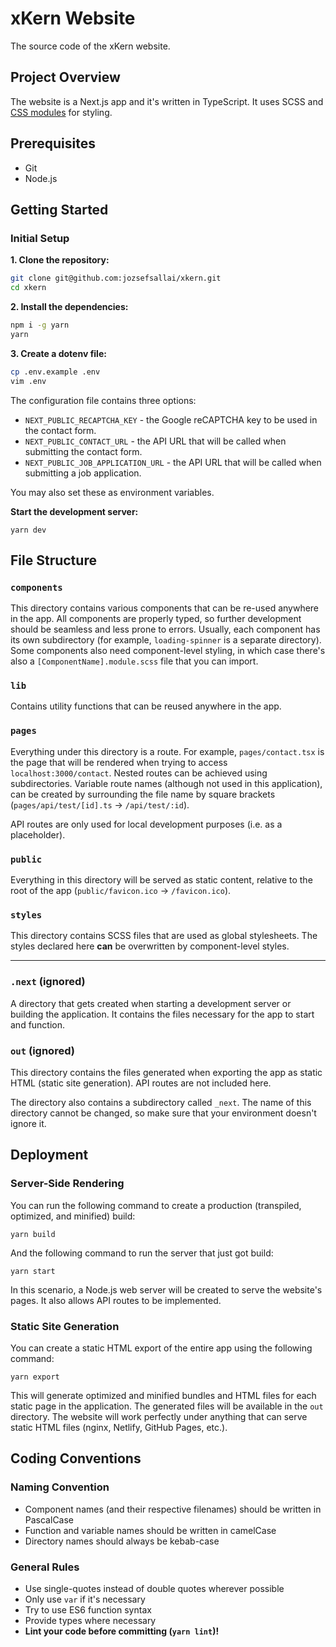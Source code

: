 # xKern Website

The source code of the xKern website.

## Project Overview

The website is a Next.js app and it's written in TypeScript. It uses SCSS and
[CSS modules][1] for styling.

## Prerequisites

- Git
- Node.js

## Getting Started

### Initial Setup

**1. Clone the repository:**

```sh
git clone git@github.com:jozsefsallai/xkern.git
cd xkern
```

**2. Install the dependencies:**

```sh
npm i -g yarn
yarn
```

**3. Create a dotenv file:**

```sh
cp .env.example .env
vim .env
```

The configuration file contains three options:

- `NEXT_PUBLIC_RECAPTCHA_KEY` - the Google reCAPTCHA key to be used in the
contact form.
- `NEXT_PUBLIC_CONTACT_URL` - the API URL that will be called when submitting
the contact form.
- `NEXT_PUBLIC_JOB_APPLICATION_URL` - the API URL that will be called when
submitting a job application.

You may also set these as environment variables.

**Start the development server:**

```
yarn dev
```

## File Structure

### `components`

This directory contains various components that can be re-used anywhere in the
app. All components are properly typed, so further development should be
seamless and less prone to errors. Usually, each component has its own
subdirectory (for example, `loading-spinner` is a separate directory). Some
components also need component-level styling, in which case there's also a
`[ComponentName].module.scss` file that you can import.

### `lib`

Contains utility functions that can be reused anywhere in the app.

### `pages`

Everything under this directory is a route. For example, `pages/contact.tsx` is
the page that will be rendered when trying to access `localhost:3000/contact`.
Nested routes can be achieved using subdirectories. Variable route names
(although not used in this application), can be created by surrounding the file
name by square brackets (`pages/api/test/[id].ts` -> `/api/test/:id`).

API routes are only used for local development purposes (i.e. as a placeholder).

### `public`

Everything in this directory will be served as static content, relative to the
root of the app (`public/favicon.ico` -> `/favicon.ico`).

### `styles`

This directory contains SCSS files that are used as global stylesheets. The
styles declared here **can** be overwritten by component-level styles.

---

### `.next` (ignored)

A directory that gets created when starting a development server or building the
application. It contains the files necessary for the app to start and function.

### `out` (ignored)

This directory contains the files generated when exporting the app as static
HTML (static site generation). API routes are not included here.

The directory also contains a subdirectory called `_next`. The name of this
directory cannot be changed, so make sure that your environment doesn't ignore
it.

## Deployment

### Server-Side Rendering

You can run the following command to create a production (transpiled, optimized,
and minified) build:

```
yarn build
```

And the following command to run the server that just got build:

```
yarn start
```

In this scenario, a Node.js web server will be created to serve the website's
pages. It also allows API routes to be implemented.

### Static Site Generation

You can create a static HTML export of the entire app using the following
command:

```
yarn export
```

This will generate optimized and minified bundles and HTML files for each static
page in the application. The generated files will be available in the `out`
directory. The website will work perfectly under anything that can serve static
HTML files (nginx, Netlify, GitHub Pages, etc.).

## Coding Conventions

### Naming Convention

- Component names (and their respective filenames) should be written in
PascalCase
- Function and variable names should be written in camelCase
- Directory names should always be kebab-case

### General Rules

- Use single-quotes instead of double quotes wherever possible
- Only use `var` if it's necessary
- Try to use ES6 function syntax
- Provide types where necessary
- **Lint your code before committing (`yarn lint`)!**

[1]: https://nextjs.org/docs/basic-features/built-in-css-support#adding-component-level-css
